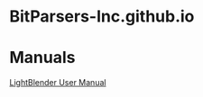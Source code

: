# BitParsers-Inc.github.io

# Manuals

[LightBlender User Manual](./light-blender-manual/index.html)
